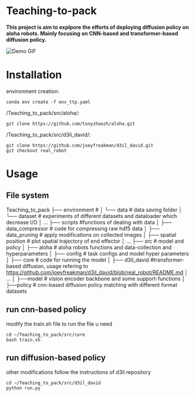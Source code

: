 ﻿# Teaching-to-pack

**This project is aim to explpore the efforts of deploying diffusion policy on aloha robots.
Mainly focusing on CNN-based and transformer-based diffusion policy.**

![Demo GIF](/mnt/d/kit/ALR/dataset/test_david/test_results/denoising_step_0.gif)

# Installation 

environment creation: 
```console
conda env create -f env_ttp.yaml
```
/Teaching_to_pack/src/aloha/: 
```console
git clone https://github.com/tonyzhaozh/aloha.git
```
/Teaching_to_pack/src/d3il_david/: 
```console
git clone https://github.com/joeyfreakman/d3il_david.git 
git checkout real_robot
``` 
# Usage
## File system
Teaching_to_pack
├── environment # 
│   └── data # data saving folder 
│   └── dataset # experiments of different datasets and dataloader which decrease I/O 
│   ...
├── scripts    #functions of dealing with data
│       ├── data_compressor    # code for compressing raw hdf5 data
│       ├── data_pruning       # apply modifications on collected images
│       ├── spatial position      # plot spatial trajectory of end effector
│       ...
├── src # model and policy
│   ├── aloha # aloha robots functions and data-collection and hyperparameters
│   ├── config # task configs and model hyper parameters
│   ├── core  # code for running the model
│   ├── d3il_david #transformer-based diffusion, usage refering to https://github.com/joeyfreakman/d3il_david/blob/real_robot/README.md
│       ...
│   ├──model # vision encoder backbone and some support-functions
│   ├──policy # cnn-based diffusion policy matching with different format datasets

## run cnn-based policy 
modify the train.sh file to run the file u need
```console
cd ~/Teaching_to_pack/src/core
bash train.sh 
```
## run diffusion-based policy
other modifications follow the instructions of d3il repository
```console
cd ~/Teaching_to_pack/src/d3il_david
python run.py
```
